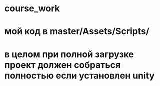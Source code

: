 # course_work

# мой код в master/Assets/Scripts/

# в целом при полной загрузке проект должен собраться полностью если установлен unity
